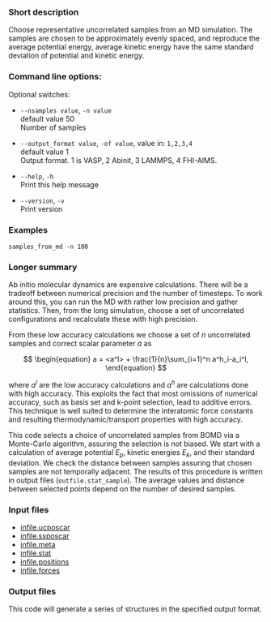 
### Short description

Choose representative uncorrelated samples from an MD simulation. The samples are chosen to be approximately evenly spaced, and reproduce the average potential energy, average kinetic energy have the same standard deviation of potential and kinetic energy.

### Command line options:




Optional switches:

* `--nsamples value`, `-n value`  
    default value 50  
    Number of samples

* `--output_format value`, `-of value`, value in: `1,2,3,4`  
    default value 1  
    Output format. 1 is VASP, 2 Abinit, 3 LAMMPS, 4 FHI-AIMS.

* `--help`, `-h`  
    Print this help message

* `--version`, `-v`  
    Print version
### Examples

`samples_from_md -n 100` 

### Longer summary

Ab initio molecular dynamics are expensive calculations. There will be a tradeoff between numerical precision and the number of timesteps. To work around this, you can run the MD with rather low precision and gather statistics. Then, from the long simulation, choose a set of uncorrelated configurations and recalculate these with high precision.

From these low accuracy calculations we choose a set of $n$ uncorrelated samples and correct scalar parameter $a$ as

$$
\begin{equation}
a = <a^l> + \frac{1}{n}\sum_{i=1}^n a^h_i-a_i^l,
\end{equation}
$$

where $a^l$ are the low accuracy calculations and $a^h$ are calculations done with high accuracy. This exploits the fact that most omissions of numerical accuracy, such as basis set and k-point selection, lead to additive errors. This technique is well suited to determine the interatomic force constants and resulting thermodynamic/transport properties with high accuracy.

This code selects a choice of uncorrelated samples from BOMD via a Monte-Carlo algorithm, assuring the selection is not biased. We start with a calculation of average potential $E_p$, kinetic energies $E_k$, and their standard deviation. We check the distance between samples assuring that chosen samples are not temporally adjacent. The results of this procedure is written in output files (`outfile.stat_sample`). The average values and distance between selected points depend on the number of desired samples.

### Input files

* [infile.ucposcar](../files.md#infile.ucposcar)
* [infile.ssposcar](../files.md#infile.ssposcar)
* [infile.meta](../files.md#infile.meta)
* [infile.stat](../files.md#infile.stat)
* [infile.positions](../files.md#infile.positions)
* [infile.forces](../files.md#infile.forces)

### Output files

This code will generate a series of structures in the specified output format.


